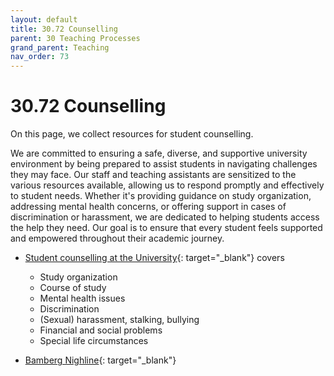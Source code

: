 ```yaml
---
layout: default
title: 30.72 Counselling
parent: 30 Teaching Processes
grand_parent: Teaching
nav_order: 73
---
```


# 30.72 Counselling

On this page, we collect resources for student counselling.

We are committed to ensuring a safe, diverse, and supportive university environment by being prepared to assist students in navigating challenges they may face.
Our staff and teaching assistants are sensitized to the various resources available, allowing us to respond promptly and effectively to student needs.
Whether it's providing guidance on study organization, addressing mental health concerns, or offering support in cases of discrimination or harassment, we are dedicated to helping students access the help they need.
Our goal is to ensure that every student feels supported and empowered throughout their academic journey.

- [Student counselling at the University](https://www.uni-bamberg.de/studium/im-studium/beratung-fuer-studierende/){: target="_blank"} covers

    - Study organization
    - Course of study
    - Mental health issues
    - Discrimination
    - (Sexual) harassment, stalking, bullying
    - Financial and social problems
    - Special life circumstances

- [Bamberg Nighline](https://bamberg.nightlines.eu/){: target="_blank"}